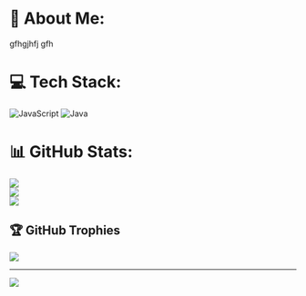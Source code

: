 # 💫 About Me:
gfhgjhfj gfh


# 💻 Tech Stack:
![JavaScript](https://img.shields.io/badge/javascript-%23323330.svg?style=for-the-badge&logo=javascript&logoColor=%23F7DF1E) ![Java](https://img.shields.io/badge/java-%23ED8B00.svg?style=for-the-badge&logo=openjdk&logoColor=white)
# 📊 GitHub Stats:
![](https://github-readme-stats.vercel.app/api?username=gihani571&theme=dark&hide_border=false&include_all_commits=false&count_private=false)<br/>
![](https://github-readme-streak-stats.herokuapp.com/?user=gihani571&theme=dark&hide_border=false)<br/>
![](https://github-readme-stats.vercel.app/api/top-langs/?username=gihani571&theme=dark&hide_border=false&include_all_commits=false&count_private=false&layout=compact)

## 🏆 GitHub Trophies
![](https://github-profile-trophy.vercel.app/?username=gihani571&theme=radical&no-frame=false&no-bg=true&margin-w=4)

---
[![](https://visitcount.itsvg.in/api?id=gihani571&icon=0&color=0)](https://visitcount.itsvg.in)

<!-- Proudly created with GPRM ( https://gprm.itsvg.in ) -->
